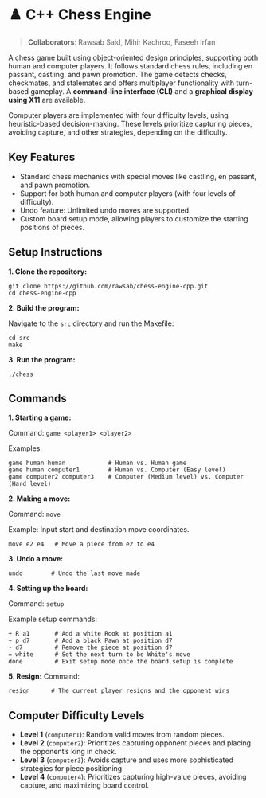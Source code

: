 # ♟️ C++ Chess Engine
> **Collaborators**: Rawsab Said, Mihir Kachroo, Faseeh Irfan

A chess game built using object-oriented design principles, supporting both human and computer players. It follows standard chess rules, including en passant, castling, and pawn promotion. The game detects checks, checkmates, and stalemates and offers multiplayer functionality with turn-based gameplay. A **command-line interface (CLI)** and a **graphical display using X11** are available.

Computer players are implemented with four difficulty levels, using heuristic-based decision-making. These levels prioritize capturing pieces, avoiding capture, and other strategies, depending on the difficulty.

## Key Features
- Standard chess mechanics with special moves like castling, en passant, and pawn promotion.
- Support for both human and computer players (with four levels of difficulty).
- Undo feature: Unlimited undo moves are supported.
- Custom board setup mode, allowing players to customize the starting positions of pieces.

## Setup Instructions

**1. Clone the repository:**
```
git clone https://github.com/rawsab/chess-engine-cpp.git
cd chess-engine-cpp
```

**2. Build the program:**

Navigate to the `src` directory and run the Makefile:
```
cd src
make
```

**3. Run the program:**
```
./chess
```

## Commands

**1. Starting a game:**

Command: `game <player1> <player2>`

Examples:

```
game human human            # Human vs. Human game
game human computer1        # Human vs. Computer (Easy level)
game computer2 computer3    # Computer (Medium level) vs. Computer (Hard level)
```

**2. Making a move:**

Command: `move`

Example: Input start and destination move coordinates.
```
move e2 e4   # Move a piece from e2 to e4
```

**3. Undo a move:**
```
undo        # Undo the last move made
```

**4. Setting up the board:** 

Command: `setup`

Example setup commands:
```
+ R a1       # Add a white Rook at position a1
+ p d7       # Add a black Pawn at position d7
- d7         # Remove the piece at position d7
= white      # Set the next turn to be White's move
done         # Exit setup mode once the board setup is complete
```
**5. Resign:** Command:
```
resign      # The current player resigns and the opponent wins
```

## Computer Difficulty Levels
- **Level 1** (`computer1`): Random valid moves from random pieces.
- **Level 2** (`computer2`): Prioritizes capturing opponent pieces and placing the opponent’s king in check.
- **Level 3** (`computer3`): Avoids capture and uses more sophisticated strategies for piece positioning.
- **Level 4** (`computer4`): Prioritizes capturing high-value pieces, avoiding capture, and maximizing board control.

